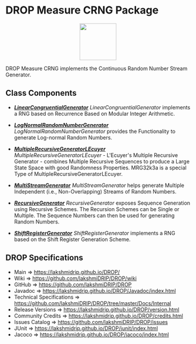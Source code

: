 # DROP Measure CRNG Package

<p align="center"><img src="https://github.com/lakshmiDRIP/DROP/blob/master/DRIP_Logo.gif?raw=true" width="100"></p>

DROP Measure CRNG implements the Continuous Random Number Stream Generator.


## Class Components

 * [***LinearCongruentialGenerator***](https://github.com/lakshmiDRIP/DROP/tree/master/src/main/java/org/drip/measure/crng/LinearCongruentialGenerator.java)
 <i>LinearCongruentialGenerator</i> implements a RNG based on Recurrence Based on Modular Integer Arithmetic.

 * [***LogNormalRandomNumberGenerator***](https://github.com/lakshmiDRIP/DROP/tree/master/src/main/java/org/drip/measure/crng/LogNormalRandomNumberGenerator.java)
 <i>LogNormalRandomNumberGenerator</i> provides the Functionality to generate Log-normal Random Numbers.

 * [***MultipleRecursiveGeneratorLEcuyer***](https://github.com/lakshmiDRIP/DROP/tree/master/src/main/java/org/drip/measure/crng/MultipleRecursiveGeneratorLEcuyer.java)
 <i>MultipleRecursiveGeneratorLEcuyer</i> - L'Ecuyer's Multiple Recursive Generator - combines Multiple
 Recursive Sequences to produce a Large State Space with good Randomness Properties. MRG32k3a is a special
 Type of MultipleRecursiveGeneratorLEcuyer.

 * [***MultiStreamGenerator***](https://github.com/lakshmiDRIP/DROP/tree/master/src/main/java/org/drip/measure/crng/MultiStreamGenerator.java)
 <i>MultiStreamGenerator</i> helps generate Multiple Independent (i.e., Non-Overlapping) Streams of Random
 Numbers.

 * [***RecursiveGenerator***](https://github.com/lakshmiDRIP/DROP/tree/master/src/main/java/org/drip/measure/crng/RecursiveGenerator.java)
 <i>RecursiveGenerator</i> exposes Sequence Generation using Recursive Schemes. The Recursion Schemes can be
 Single or Multiple. The Sequence Numbers can then be used for generating Random Numbers.

 * [***ShiftRegisterGenerator***](https://github.com/lakshmiDRIP/DROP/tree/master/src/main/java/org/drip/measure/crng/ShiftRegisterGenerator.java)
 <i>ShiftRegisterGenerator</i> implements a RNG based on the Shift Register Generation Scheme.


## DROP Specifications

 * Main                     => https://lakshmidrip.github.io/DROP/
 * Wiki                     => https://github.com/lakshmiDRIP/DROP/wiki
 * GitHub                   => https://github.com/lakshmiDRIP/DROP
 * Javadoc                  => https://lakshmidrip.github.io/DROP/Javadoc/index.html
 * Technical Specifications => https://github.com/lakshmiDRIP/DROP/tree/master/Docs/Internal
 * Release Versions         => https://lakshmidrip.github.io/DROP/version.html
 * Community Credits        => https://lakshmidrip.github.io/DROP/credits.html
 * Issues Catalog           => https://github.com/lakshmiDRIP/DROP/issues
 * JUnit                    => https://lakshmidrip.github.io/DROP/junit/index.html
 * Jacoco                   => https://lakshmidrip.github.io/DROP/jacoco/index.html
